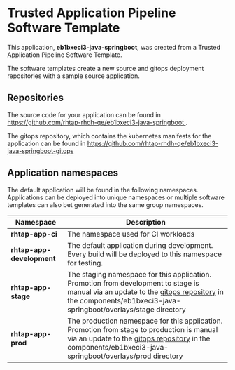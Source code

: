 # Trusted Application Pipeline Software Template

This application, **eb1bxeci3-java-springboot**, was created from a Trusted Application Pipeline Software Template.

The software templates create a new source and gitops deployment repositories with a sample source application. 

## Repositories

The source code for your application can be found in [https://github.com/rhtap-rhdh-qe/eb1bxeci3-java-springboot ](https://github.com/rhtap-rhdh-qe/eb1bxeci3-java-springboot ).
 
The gitops repository, which contains the kubernetes manifests for the application can be found in 
[https://github.com/rhtap-rhdh-qe/eb1bxeci3-java-springboot-gitops ](https://github.com/rhtap-rhdh-qe/eb1bxeci3-java-springboot-gitops ) 

## Application namespaces 

The default application will be found in the following namespaces. Applications can be deployed into unique namespaces or multiple software templates can also bet generated into the same group namespaces.  

|  Namespace   |  Description   |  
| -------- | -------- |
| **rhtap-app-ci** | The namespace used for CI workloads |
| **rhtap-app-development** | The default application during development. Every build will be deployed to this namespace for testing. |
| **rhtap-app-stage** | The staging namespace for this application. Promotion from development to stage is manual via an update to the [gitops repository](https://github.com/rhtap-rhdh-qe/eb1bxeci3-java-springboot-gitops ) in the components/eb1bxeci3-java-springboot/overlays/stage directory |
| **rhtap-app-prod** | The production namespace for this application. Promotion from stage to production is manual via an update to the [gitops repository](https://github.com/rhtap-rhdh-qe/eb1bxeci3-java-springboot-gitops ) in the components/eb1bxeci3-java-springboot/overlays/prod directory |